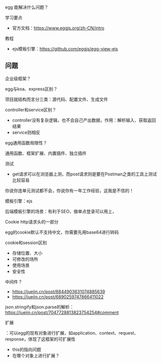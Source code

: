 egg 能解决什么问题？

学习要点

- 官方文档：https://www.eggjs.org/zh-CN/intro

教程

- ejs模板引擎：https://github.com/eggjs/egg-view-ejs


## 问题

企业级框架？

egg与koa、express区别？

项目就结构而言分三类：源代码、配置文件、生成文件

controller和service区别？

- controller没有复杂逻辑，也不会自己产出数据，作用：解析输入、获取返回结果
- service则相反

egg通用函数局限性？

通用函数、框架扩展、内置插件、独立插件

测试

- get请求可以在浏览器上测，而post请求则是要在Postman之类的工具上测试比较容易

你说你连单元测试都不会，你说你有一年工作经验，这我是不信的！

模板引擎：ejs

后端模板引擎的场景：有利于SEO，做单点登录可以用上，

Cookie http请求头的一部分

egg的cookie默认不支持中文，你需要先用base64进行转码

cookie和session区别

- 存储位置、大小
- 可修改的场所
- 使用场景
- 安全性

中间件？

- https://juejin.cn/post/6844903631074885639
- https://juejin.cn/post/6890259747866411022

json.stringify和json.parse的解析：https://juejin.cn/post/7047728813823754254#comment

扩展

：可以egg的现有对象进行扩展，如application、context、request、response，体现了这框架的可扩展性

- this的指向问题
- 在哪个对象上进行扩展？

